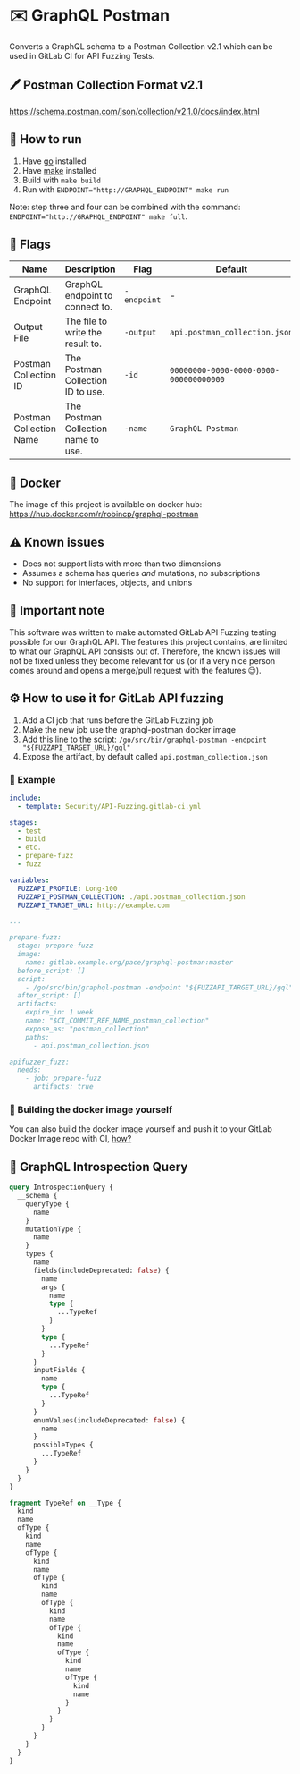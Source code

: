# ✉️ GraphQL Postman

Converts a GraphQL schema to a Postman Collection v2.1 which can be used in GitLab CI for API Fuzzing Tests.

## 🖊 Postman Collection Format v2.1

https://schema.postman.com/json/collection/v2.1.0/docs/index.html

## 🚀 How to run

1. Have [go](https://golang.org/) installed
2. Have [make](https://www.gnu.org/software/make/) installed
3. Build with `make build`
4. Run with `ENDPOINT="http://GRAPHQL_ENDPOINT" make run`

Note: step three and four can be combined with the command: `ENDPOINT="http://GRAPHQL_ENDPOINT" make full`.

## 🚩 Flags

| Name                    | Description                         | Flag        | Default                                | Required |
|-------------------------|-------------------------------------|-------------|----------------------------------------|----------|
| GraphQL Endpoint        | GraphQL endpoint to connect to.     | `-endpoint` | -                                      | yes      |
| Output File             | The file to write the result to.    | `-output`   | `api.postman_collection.json`          | no       |
| Postman Collection ID   | The Postman Collection ID to use.   | `-id`       | `00000000-0000-0000-0000-000000000000` | no       |
| Postman Collection Name | The Postman Collection name to use. | `-name`     | `GraphQL Postman`                      | no       |

## 🐳 Docker
The image of this project is available on docker hub: <https://hub.docker.com/r/robincp/graphql-postman>

## ⚠️ Known issues

- Does not support lists with more than two dimensions
- Assumes a schema has queries *and* mutations, no subscriptions
- No support for interfaces, objects, and unions

## 🚨 Important note
This software was written to make automated GitLab API Fuzzing testing possible for our GraphQL API. The features this project contains, are limited to what our GraphQL API consists out of. Therefore, the known issues will not be fixed unless they become relevant for us (or if a very nice person comes around and opens a merge/pull request with the features 😉).

## ⚙️ How to use it for GitLab API fuzzing

1. Add a CI job that runs before the GitLab Fuzzing job 
2. Make the new job use the graphql-postman docker image
3. Add this line to the script: `/go/src/bin/graphql-postman -endpoint "${FUZZAPI_TARGET_URL}/gql"`
4. Expose the artifact, by default called `api.postman_collection.json`

### 📑 Example

```yaml
include:
  - template: Security/API-Fuzzing.gitlab-ci.yml

stages:
  - test
  - build
  - etc.
  - prepare-fuzz
  - fuzz

variables:
  FUZZAPI_PROFILE: Long-100
  FUZZAPI_POSTMAN_COLLECTION: ./api.postman_collection.json
  FUZZAPI_TARGET_URL: http://example.com

...

prepare-fuzz:
  stage: prepare-fuzz
  image:
    name: gitlab.example.org/pace/graphql-postman:master
  before_script: []
  script:
    - /go/src/bin/graphql-postman -endpoint "${FUZZAPI_TARGET_URL}/gql"
  after_script: []
  artifacts:
    expire_in: 1 week
    name: "$CI_COMMIT_REF_NAME_postman_collection"
    expose_as: "postman_collection"
    paths:
      - api.postman_collection.json

apifuzzer_fuzz:
  needs:
    - job: prepare-fuzz
      artifacts: true
```

### 🔨 Building the docker image yourself

You can also build the docker image yourself and push it to your GitLab Docker Image repo with CI, [how?](https://docs.gitlab.com/ee/ci/docker/using_kaniko.html#building-a-docker-image-with-kaniko) 

## 🧠 GraphQL Introspection Query

```graphql
query IntrospectionQuery {
  __schema {
    queryType {
      name
    }
    mutationType {
      name
    }
    types {
      name
      fields(includeDeprecated: false) {
        name
        args {
          name
          type {
            ...TypeRef
          }
        }
        type {
          ...TypeRef
        }
      }
      inputFields {
        name
        type {
          ...TypeRef
        }
      }
      enumValues(includeDeprecated: false) {
        name
      }
      possibleTypes {
        ...TypeRef
      }
    }
  }
}

fragment TypeRef on __Type {
  kind
  name
  ofType {
    kind
    name
    ofType {
      kind
      name
      ofType {
        kind
        name
        ofType {
          kind
          name
          ofType {
            kind
            name
            ofType {
              kind
              name
              ofType {
                kind
                name
              }
            }
          }
        }
      }
    }
  }
}
```
